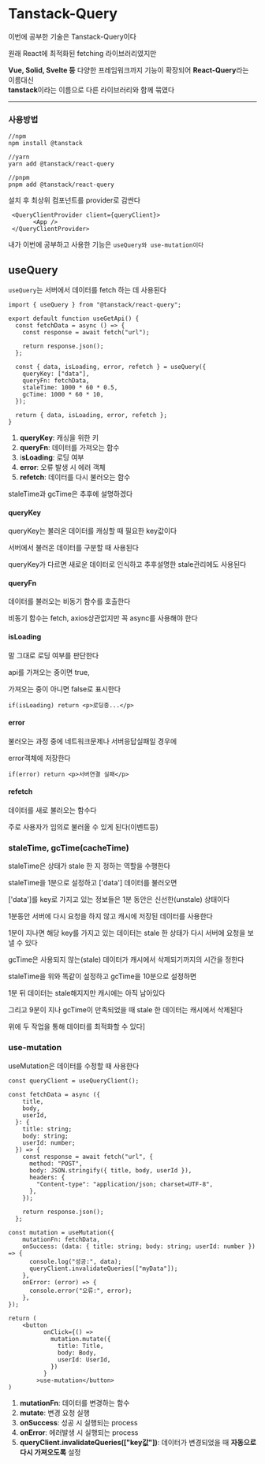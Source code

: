 # Tanstack-Query

이번에 공부한 기술은 Tanstack-Query이다

원래 React에 최적화된 fetching 라이브러리였지만

**Vue, Solid, Svelte 등** 다양한 프레임워크까지 기능이 확장되어 **React-Query**라는 이름대신  
**tanstack**이라는 이름으로 다른 라이브러리와 함께 묶였다

---

### **사용방법**

```
//npm
npm install @tanstack

//yarn
yarn add @tanstack/react-query

//pnpm
pnpm add @tanstack/react-query
```

설치 후 최상위 컴포넌트를 provider로 감싼다

```
 <QueryClientProvider client={queryClient}>
       <App />
 </QueryClientProvider>
```

내가 이번에 공부하고 사용한 기능은 `useQuery와 use-mutation이다`

## useQuery

`useQuery`는 서버에서 데이터를 fetch 하는 데 사용된다

```
import { useQuery } from "@tanstack/react-query";

export default function useGetApi() {
  const fetchData = async () => {
    const response = await fetch("url");

    return response.json();
  };

  const { data, isLoading, error, refetch } = useQuery({
    queryKey: ["data"],
    queryFn: fetchData,
    staleTime: 1000 * 60 * 0.5,
    gcTime: 1000 * 60 * 10,
  });

  return { data, isLoading, error, refetch };
}
```

1.  **queryKey**: 캐싱을 위한 키
2.  **queryFn**: 데이터를 가져오는 함수
3.  i**sLoading**: 로딩 여부
4.  **error**: 오류 발생 시 에러 객체
5.  **refetch**: 데이터를 다시 불러오는 함수

staleTime과 gcTime은 추후에 설명하겠다

#### **queryKey**

queryKey는 불러온 데이터를 캐싱할 때 필요한 key값이다

서버에서 불러온 데이터를 구분할 때 사용된다

queryKey가 다르면 새로운 데이터로 인식하고 추후설명한 stale관리에도 사용된다

#### **queryFn**

데이터를 불러오는 비동기 함수를 호출한다

비동기 함수는 fetch, axios상관없지만 꼭 async를 사용해야 한다

#### **isLoading**

말 그대로 로딩 여부를 판단한다

api를 가져오는 중이면 true,

가져오는 중이 아니면 false로 표시한다

```
if(isLoading) return <p>로딩중...</p>
```

#### **error**

불러오는 과정 중에 네트워크문제나 서버응답실패일 경우에

error객체에 저장한다

```
if(error) return <p>서버연결 실패</p>
```

#### **refetch**

데이터를 새로 불러오는 함수다

주로 사용자가 임의로 불러올 수 있게 된다(이벤트등)

### **staleTime, gcTime(cacheTime)**

staleTime은 상태가 stale 한 지 정하는 역할을 수행한다

staleTime을 1분으로 설정하고 \['data'\] 데이터를 불러오면

\['data'\]를 key로 가지고 있는 정보들은 1분 동안은 신선한(unstale) 상태이다

1분동안 서버에 다시 요청을 하지 않고 캐시에 저장된 데이터를 사용한다

1분이 지나면 해당 key를 가지고 있는 데이터는 stale 한 상태가 다시 서버에 요청을 보낼 수 있다

gcTime은 사용되지 않는(stale) 데이터가 캐시에서 삭제되기까지의 시간을 정한다

staleTime을 위와 똑같이 설정하고 gcTime을 10분으로 설정하면

1분 뒤 데이터는 stale해지지만 캐시에는 아직 남아있다

그리고 9분이 지나 gcTime이 만족되었을 때 stale 한 데이터는 캐시에서 삭제된다

위에 두 작업을 통해 데이터를 최적화할 수 있다\]

### **use-mutation**

useMutation은 데이터를 수정할 때 사용한다

```
const queryClient = useQueryClient();

const fetchData = async ({
    title,
    body,
    userId,
  }: {
    title: string;
    body: string;
    userId: number;
  }) => {
    const response = await fetch("url", {
      method: "POST",
      body: JSON.stringify({ title, body, userId }),
      headers: {
        "Content-type": "application/json; charset=UTF-8",
      },
    });

    return response.json();
  };

const mutation = useMutation({
	mutationFn: fetchData,
	onSuccess: (data: { title: string; body: string; userId: number }) => {
  	  console.log("성공:", data);
      queryClient.invalidateQueries(["myData"]);
    },
    onError: (error) => {
      console.error("오류:", error);
    },
});

return (
	<button
          onClick={() =>
            mutation.mutate({
              title: Title,
              body: Body,
              userId: UserId,
            })
          }
        >use-mutation</button>
)
```

1.  **mutationFn**: 데이터를 변경하는 함수
2.  **mutate**: 변경 요청 실행
3.  **onSuccess**: 성공 시 실행되는 process
4.  **onError**: 에러발생 시 실행되는 process
5.  **queryClient.invalidateQueries(\["key값"\])**: 데이터가 변경되었을 때 **자동으로 다시 가져오도록** 설정
